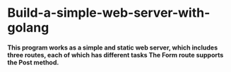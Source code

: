 # Build-a-simple-web-server-with-golang

#### This program works as a simple and static web server, which includes three routes, each of which has different tasks The Form route supports the Post method.
